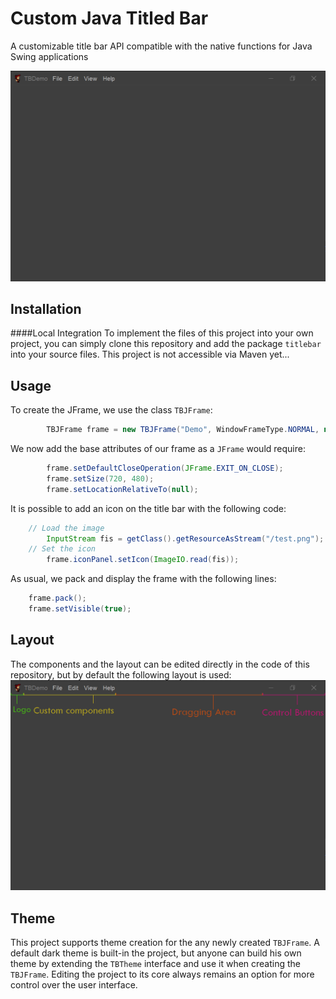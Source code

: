 # Custom Java Titled Bar
A customizable title bar API compatible with the native functions for Java Swing applications

![Demo of the project][Demo]

[Demo]: https://github.com/FredPerr/CustomJavaTitledBar/blob/master/src/main/resources/customtitlebar.png "Demo"

## Installation
####Local Integration
To implement the files of this project into your own project, you can simply clone this repository and add the package `titlebar` into your source files.
This project is not accessible via Maven yet...

## Usage
To create the JFrame, we use the class `TBJFrame`:
```java
        TBJFrame frame = new TBJFrame("Demo", WindowFrameType.NORMAL, new DarkTBTheme());
```
We now add the base attributes of our frame as a `JFrame` would require:
```java
        frame.setDefaultCloseOperation(JFrame.EXIT_ON_CLOSE);
        frame.setSize(720, 480);
        frame.setLocationRelativeTo(null);
```
It is possible to add an icon on the title bar with the following code:
```java
	// Load the image
        InputStream fis = getClass().getResourceAsStream("/test.png");
	// Set the icon
        frame.iconPanel.setIcon(ImageIO.read(fis));
```

As usual, we pack and display the frame with the following lines:
```java
	frame.pack();
	frame.setVisible(true);
```

## Layout
The components and the layout can be edited directly in the code of this repository, but by default the following layout is used:
![Layout of the title bar][DemoLayout]

[DemoLayout]: https://github.com/FredPerr/CustomJavaTitledBar/blob/master/src/main/resources/customtitlebar-layout.png "layout"

## Theme
This project supports theme creation for the any newly created `TBJFrame`.
A default dark theme is built-in the project, but anyone can build his own theme by extending the `TBTheme` interface and use it when creating the `TBJFrame`. Editing the project to its core always remains an option for more control over the user interface. 

